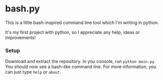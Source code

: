 # bash.py

This is a little bash-inspired command line tool which I'm writing in python.

It's my first project with python, so I appreciate any help, ideas or improvements!


### Setup
Download and extract the repository. In you console, run
`python main.py`.
You should now see a bash-like command line.
For more information, you can just type `help` or `about`.
